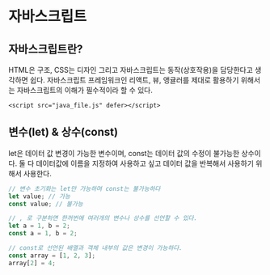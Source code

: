 # 자바스크립트

## 자바스크립트란?

HTML은 구조, CSS는 디자인 그리고 자바스크립트는 동작(상호작용)을 담당한다고 생각하면 쉽다. 자바스크립트 프레임워크인 리액트, 뷰, 앵귤러를 제대로 활용하기 위해서는 자바스크립트의 이해가 필수적이라 할 수 있다.

```
<script src="java_file.js" defer></script>
```

## 변수(let) & 상수(const)

let은 데이터 값 변경이 가능한 변수이며, const는 데이터 값의 수정이 불가능한 상수이다. 둘 다 데이터값에 이름을 지정하여 사용하고 싶고 데이터 값을 반복해서 사용하기 위해서 사용한다.

```javascript
// 변수 초기화는 let만 가능하며 const는 불가능하다
let value; // 가능
const value; // 불가능

// , 로 구분하면 한꺼번에 여러개의 변수나 상수를 선언할 수 있다.
let a = 1, b = 2;
const a = 1, b = 2;

// const로 선언된 배열과 객체 내부의 값은 변경이 가능하다.
const array = [1, 2, 3];
array[2] = 4;
```